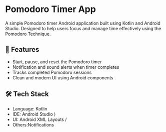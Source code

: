# Pomodoro Timer App

A simple Pomodoro timer Android application built using Kotlin and Android Studio. Designed to help users focus and manage time effectively using the Pomodoro Technique.

## 📱 Features

- Start, pause, and reset the Pomodoro timer   
- Notification and sound alerts when timer completes  
- Tracks completed Pomodoro sessions  
- Clean and modern UI using Android components  

## 🛠️ Tech Stack

- Language: Kotlin  
- IDE: Android Studio  )  
- UI: Android XML Layouts /  
- Others:Notifications
